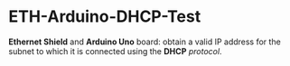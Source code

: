 # ETH-Arduino-DHCP-Test
 
**Ethernet Shield** and **Arduino Uno** board: obtain a valid IP address for the subnet to which it is connected using the **DHCP** *protocol*.
